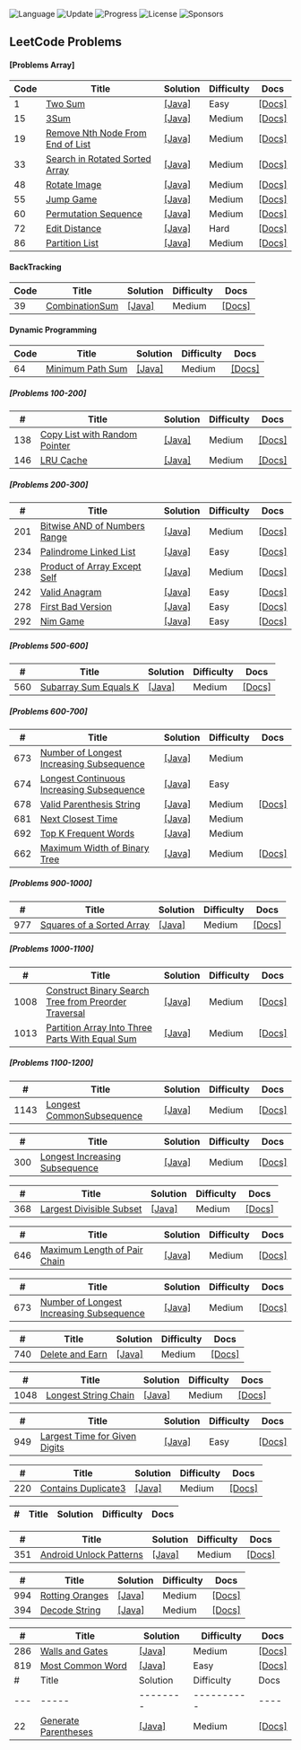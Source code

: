 ![Language](https://img.shields.io/badge/Language-[Java]-orange.svg?logo=[Java]&logoColor=yellow) ![Update](https://img.shields.io/badge/Update-Weekly-green.svg) ![Progress](https://img.shields.io/badge/progress-N%2F1049-brightgreen.svg) ![License](https://img.shields.io/badge/License-MIT-green.svg) ![Sponsors](https://img.shields.io/badge/Sponsor-0-lightgrey.svg)

## LeetCode Problems


#### [Problems Array]
| Code | Title | Solution | Difficulty | Docs |
|---| ----- | -------- | ---------- | ---- |
|1|[Two Sum](https://leetcode.com/problems/two-sum/)|[[Java]](./src/array/TwoSum.java)|Easy|[[Docs]](./src/arrayDoc/TwoSum.md)
|15|[3Sum](https://leetcode.com/problems/3sum/)|[[Java]](src/array/ThreeSum.java)|Medium|[[Docs]](./src/arrayDoc/ThreeSum.md)
|19 |[Remove Nth Node From End of List](https://leetcode.com/problems/remove-nth-node-from-end-of-list/)|[[Java]](./src/linkedList/RemoveNthNodeFromEnd.java)|Medium|[[Docs]](./src/linkedListDoc/RemoveNthNodeFromEnd.md)
|33|[Search in Rotated Sorted Array](https://leetcode.com/problems/search-in-rotated-sorted-array/)|[[Java]](./src/array/SearchInSortedArray.java)|Medium|[[Docs]](./src/arrayDoc/SearchInSortedArray.md)
|48|[Rotate Image](https://leetcode.com/problems/rotate-image/)|[[Java]](./src/array/RotateImage.java)|Medium|[[Docs]](./src/arrayDoc/RotateImage.md)
|55|[Jump Game](https://leetcode.com/problems/jump-game/)|[[Java]](./src/recursionOrDp/JumpGame.java)|Medium|[[Docs]](./src/recursionOrDpDoc/JumpGame.md)
|60|[Permutation Sequence](https://leetcode.com/problems/permutation-sequence/)|[[Java]](./src/string/PermutationSequence.java)|Medium|[[Docs]](./src/stringDoc/PermutationSequence.md)
|72|[Edit Distance](https://leetcode.com/problems/edit-distance/)|[[Java]](./src/recursionOrDp/EditDistance.java)|Hard|[[Docs]](./src/recursionOrDpDoc/EditDistance.md)
|86|[Partition List](https://leetcode.com/problems/partition-list/)|[[Java]](./src/linkedList/PartitionList.java)|Medium|[[Docs]](./src/linkedListDoc/PartitionList.md)

#### BackTracking

| Code | Title | Solution | Difficulty | Docs |
|---| ----- | -------- | ---------- | ---- |
|39|[CombinationSum](https://leetcode.com/problems/combination-sum/)|[[Java]](./src/array/CombinationSum.java)|Medium|[[Docs]](./src/arrayDoc/CombinationSum.md)


#### Dynamic Programming
| Code | Title | Solution | Difficulty | Docs |
|---| ----- | -------- | ---------- | ---- |
|64|[Minimum Path Sum](https://leetcode.com/problems/minimum-path-sum/)|[[Java]](./src/dynamicProgramming/MinimumPathSum.java)|Medium|[[Docs]](./src/dynamicProgrammingDoc/MinimumPathSum.md)


##### [Problems 100-200]
| # | Title | Solution | Difficulty | Docs |
|---| ----- | -------- | ---------- | ---- |
|138|[Copy List with Random Pointer](https://leetcode.com/problems/copy-list-with-random-pointer/)|[[Java]](./src/linkedList/CopyListWithRandomPointer.java)|Medium|[[Docs]](./src/linkedListDoc/CopyListWithRandomPointer.md)
|146|[LRU Cache](https://leetcode.com/problems/lru-cache/)|[[Java]](./src/recursionOrDp/LRUCache.java)|Medium|[[Docs]](./src/recursionOrDpDoc/LRUCache.md)


##### [Problems 200-300]
| # | Title | Solution | Difficulty | Docs |
|---| ----- | -------- | ---------- | ---- |
|201|[Bitwise AND of Numbers Range](https://leetcode.com/problems/bitwise-and-of-numbers-range/)|[[Java]](./src/array/BitWiseAndOfNumberRange.java)|Medium|[[Docs]](./src/arrayDoc/BitWiseAndOfNumberRange.md)
|234|[Palindrome Linked List](https://leetcode.com/problems/palindrome-linked-list/)|[[Java]](./src/linkedList/PalindromeLinkedList.java)|Easy|[[Docs]](./src/linkedListDoc/PalindromeLinkedList.md)
|238|[Product of Array Except Self](https://leetcode.com/problems/product-of-array-except-self/)|[[Java]](./src/array/ProductOfArrayExceptSelf.java)|Medium|[[Docs]](./src/array/ProductOfArrayExceptSelf.md)
|242|[Valid Anagram](https://leetcode.com/problems/valid-anagram/)|[[Java]](./src/string/ValidAnagram.java)|Easy|[[Docs]](./src/stringDoc/ValidAnagram.md)
|278|[First Bad Version](https://leetcode.com/problems/first-bad-version/)|[[Java]](./src/array/FirstBadVersion.java)|Easy|[[Docs]](./src/arrayDoc/FirstBadVersion.md)
|292|[Nim Game](https://leetcode.com/problems/nim-game/)|[[Java]](./src/math/NimGame.java)|Easy|[[Docs]](./src/mathDoc/NimGame.md)


##### [Problems 500-600]
| # | Title | Solution | Difficulty | Docs |
|---| ----- | -------- | ---------- | ---- |
|560|[Subarray Sum Equals K](https://leetcode.com/problems/subarray-sum-equals-k/)|[[Java]](./src/array/NumOfSubArrWithSumK.java)|Medium|[[Docs]](./src/arrayDoc/NumOfSubArrWithSumK.md)


##### [Problems 600-700]
| # | Title | Solution | Difficulty | Docs |
|---| ----- | -------- | ---------- | ---- |
|673|[Number of Longest Increasing Subsequence](https://leetcode.com/problems/number-of-longest-increasing-subsequence)|[[Java]](./600-700q/673.java)|Medium|
|674|[Longest Continuous Increasing Subsequence](https://leetcode.com/problems/longest-continuous-increasing-subsequence)|[[Java]](./600-700/674.java)|Easy|
|678|[Valid Parenthesis String](https://leetcode.com/problems/valid-parenthesis-string/)|[[Java]](./src/array/SquaresOfSortedArray.java)|Medium|[[Docs]](./src/array/SquaresOfSortedArray.md)
|681|[Next Closest Time ](https://leetcode.com/problems/next-closest-time)|[[Java]](./600-700q/681.java)|Medium|
|692|[Top K Frequent Words](https://leetcode.com/problems/top-k-frequent-words/)|[[Java]](./src/array/TopKFrequentWords.java)|Medium|
|662|[Maximum Width of Binary Tree](https://leetcode.com/problems/maximum-width-of-binary-tree/)|[[Java]](./src/tree/maxwidth/MaxWidth.java)|Medium|[[Docs]](./src/tree/maxwidth/maxWidth.md)




##### [Problems 900-1000]
| # | Title | Solution | Difficulty | Docs |
|---| ----- | -------- | ---------- | ---- |
|977|[Squares of a Sorted Array](https://leetcode.com/problems/squares-of-a-sorted-array/)|[[Java]](./src/array/SquaresOfSortedArray.java)|Medium|[[Docs]](./src/array/SquaresOfSortedArray.md)

##### [Problems 1000-1100]
| # | Title | Solution | Difficulty | Docs |
|---| ----- | -------- | ---------- | ---- |
|1008|[Construct Binary Search Tree from Preorder Traversal](https://leetcode.com/problems/construct-binary-search-tree-from-preorder-traversal/)|[[Java]](./src/array/BSTFromPreOrder.java)|Medium|[[Docs]](./src/array/BSTFromPreOrder.md)
|1013|[Partition Array Into Three Parts With Equal Sum](https://leetcode.com/problems/partition-array-into-three-parts-with-equal-sum/)|[[Java]](./src/array/PartitionArrayThreeParts.java)|Medium|[[Docs]](./src/array/PartitionArrayThreeParts.md)



##### [Problems 1100-1200]
| # | Title | Solution | Difficulty | Docs |
|---| ----- | -------- | ---------- | ---- |
|1143|[Longest CommonSubsequence](https://leetcode.com/problems/longest-common-subsequence/)|[[Java]](./src/array/LongestCommonSubsequence.java)|Medium|[[Docs]](./src/arrayDoc/LongestCommonSubsequence.md)






| # | Title | Solution | Difficulty | Docs |
|---| ----- | -------- | ---------- | ---- |
|300|[Longest Increasing Subsequence](https://leetcode.com/problems/longest-increasing-subsequence/)|[[Java]](./src/recursionOrDp/LongestIncreasingSubsequence.java)|Medium|[[Docs]](./src/recursionOrDpDoc/LongestIncreasingSubsequence.md)


| # | Title | Solution | Difficulty | Docs |
|---| ----- | -------- | ---------- | ---- |
|368|[Largest Divisible Subset](https://leetcode.com/problems/largest-divisible-subset/)|[[Java]](./src/recursionOrDp/LargestDivisibleSubset.java)|Medium|[[Docs]](./src/recursionOrDpDoc/LargestDivisibleSubset.md)


| # | Title | Solution | Difficulty | Docs |
|---| ----- | -------- | ---------- | ---- |
|646|[Maximum Length of Pair Chain](https://leetcode.com/problems/maximum-length-of-pair-chain/)|[[Java]](./src/recursionOrDp/MaximumLengthOfPairChain.java)|Medium|[[Docs]](./src/recursionOrDpDoc/MaximumLengthOfPairChain.md)


| # | Title | Solution | Difficulty | Docs |
|---| ----- | -------- | ---------- | ---- |
|673|[ Number of Longest Increasing Subsequence](https://leetcode.com/problems/number-of-longest-increasing-subsequence/)|[[Java]](./src/recursionOrDp/NumberOfLongestIncreasingSubsequence.java)|Medium|[[Docs]](./src/recursionOrDpDoc/NumberOfLongestIncreasingSubsequence.md)


| # | Title | Solution | Difficulty | Docs |
|---| ----- | -------- | ---------- | ---- |
|740|[Delete and Earn](https://leetcode.com/problems/delete-and-earn/)|[[Java]](./src/recursionOrDp/DeleteAndEarn.java)|Medium|[[Docs]](./src/recursionOrDpDoc/DeleteAndEarn.md)


| # | Title | Solution | Difficulty | Docs |
|---| ----- | -------- | ---------- | ---- |
|1048|[Longest String Chain](https://leetcode.com/problems/longest-string-chain/)|[[Java]](./src/recursionOrDp/LongestStringChain.java)|Medium|[[Docs]](./src/recursionOrDpDoc/LongestStringChain.md)


| # | Title | Solution | Difficulty | Docs |
|---| ----- | -------- | ---------- | ---- |
|949|[Largest Time for Given Digits](https://leetcode.com/problems/largest-time-for-given-digits/)|[[Java]](./src/math/LargestTimeForGivenDigits.java)|Easy|[[Docs]](./src/mathDoc/LargestTimeForGivenDigits.md)


| # | Title | Solution | Difficulty | Docs |
|---| ----- | -------- | ---------- | ---- |
|220|[Contains Duplicate3](https://leetcode.com/problems/contains-duplicate-iii/)|[[Java]](./src/array/ContainsDuplicate3.java)|Medium|[[Docs]](./src/arrayDoc/ContainsDuplicate3.md)







| # | Title | Solution | Difficulty | Docs |
|---| ----- | -------- | ---------- | ---- |



| # | Title | Solution | Difficulty | Docs |
|---| ----- | -------- | ---------- | ---- |
|351|[Android Unlock Patterns](https://leetcode.com/problems/android-unlock-patterns/)|[[Java]](./src/dynamicProgramming/AndroidUnlockPatterns.java)|Medium|[[Docs]](./src/dynamicProgrammingDoc/AndroidUnlockPatterns.md)

| # | Title | Solution | Difficulty | Docs |
|---| ----- | -------- | ---------- | ---- |
|994|[Rotting Oranges](https://leetcode.com/problems/rotting-oranges/)|[[Java]](./src/breadth-firstSearch/RottingOranges.java)|Medium|[[Docs]](src/breadthFirstSearchDoc/RottingOranges.md)
|394|[Decode String](https://leetcode.com/problems/decode-string/)|[[Java]](./src/string/DecodeString.java)|Medium|[[Docs]](./src/stringDoc/DecodeString.md)


| # | Title | Solution | Difficulty | Docs |
|---| ----- | -------- | ---------- | ---- |
|286|[Walls and Gates](https://leetcode.com/problems/walls-and-gates/)|[[Java]](src/breadthFirstSearch/WallsAndGates.java)|Medium|[[Docs]](src/breadthFirstSearchDoc/WallsAndGates.md)
|819|[Most Common Word](https://leetcode.com/problems/most-common-word/)|[[Java]](./src/string/MostCommonWord.java)|Easy|[[Docs]](./src/stringDoc/MostCommonWord.md)
| # | Title | Solution | Difficulty | Docs |
|---| ----- | -------- | ---------- | ---- |
|22|[Generate Parentheses](https://leetcode.com/problems/generate-parentheses/)|[[Java]](./src/recursion/GenerateParentheses.java)|Medium|[[Docs]](./src/recursionDoc/GenerateParentheses.md)



